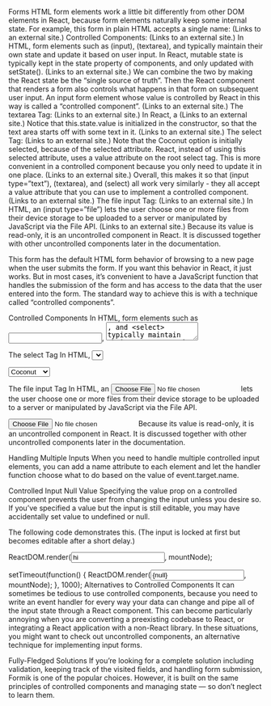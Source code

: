 >

Forms
HTML form elements work a little bit differently from other DOM elements in React, because form elements naturally keep some internal state. For example, this form in plain HTML accepts a single name: (Links to an external site.)
Controlled Components: (Links to an external site.)
In HTML, form elements such as (input), (textarea), and  typically maintain their own state and update it based on user input. In React, mutable state is typically kept in the state property of components, and only updated with setState(). (Links to an external site.)
We can combine the two by making the React state be the “single source of truth”. Then the React component that renders a form also controls what happens in that form on subsequent user input. An input form element whose value is controlled by React in this way is called a “controlled component”. (Links to an external site.)
The textarea Tag: (Links to an external site.)
In React, a  (Links to an external site.)
Notice that this.state.value is initialized in the constructor, so that the text area starts off with some text in it. (Links to an external site.)
The select Tag: (Links to an external site.)
Note that the Coconut option is initially selected, because of the selected attribute. React, instead of using this selected attribute, uses a value attribute on the root select tag. This is more convenient in a controlled component because you only need to update it in one place. (Links to an external site.)
Overall, this makes it so that (input type=”text”), (textarea), and (select) all work very similarly - they all accept a value attribute that you can use to implement a controlled component. (Links to an external site.)
The file input Tag: (Links to an external site.)
In HTML, an (input type=”file”) lets the user choose one or more files from their device storage to be uploaded to a server or manipulated by JavaScript via the File API. (Links to an external site.)
Because its value is read-only, it is an uncontrolled component in React. It is discussed together with other uncontrolled components later in the documentation.

This form has the default HTML form behavior of browsing to a new page when the user submits the form. If you want this behavior in React, it just works. But in most cases, it’s convenient to have a JavaScript function that handles the submission of the form and has access to the data that the user entered into the form. The standard way to achieve this is with a technique called “controlled components”.

Controlled Components
In HTML, form elements such as <input>, <textarea>, and <select> typically maintain their own state and update it based on user input. In React, mutable state is typically kept in the state property of components, and only updated with setState().

We can combine the two by making the React state be the “single source of truth”. Then the React component that renders a form also controls what happens in that form on subsequent user input. An input form element whose value is controlled by React in this way is called a “controlled component”.

The textarea Tag
In HTML, a <textarea> element defines its text by its children:

<textarea>
  Hello there, this is some text in a text area
</textarea>

The select Tag
In HTML, <select> creates a drop-down list. For example, this HTML creates a drop-down list of flavors:

<select>
  <option value="grapefruit">Grapefruit</option>
  <option value="lime">Lime</option>
  <option selected value="coconut">Coconut</option>
  <option value="mango">Mango</option>
</select>

The file input Tag
In HTML, an <input type="file"> lets the user choose one or more files from their device storage to be uploaded to a server or manipulated by JavaScript via the File API.

<input type="file" />
Because its value is read-only, it is an uncontrolled component in React. It is discussed together with other uncontrolled components later in the documentation.

Handling Multiple Inputs
When you need to handle multiple controlled input elements, you can add a name attribute to each element and let the handler function choose what to do based on the value of event.target.name.

Controlled Input Null Value
Specifying the value prop on a controlled component prevents the user from changing the input unless you desire so. If you’ve specified a value but the input is still editable, you may have accidentally set value to undefined or null.

The following code demonstrates this. (The input is locked at first but becomes editable after a short delay.)

ReactDOM.render(<input value="hi" />, mountNode);

setTimeout(function() {
  ReactDOM.render(<input value={null} />, mountNode);
}, 1000);
Alternatives to Controlled Components
It can sometimes be tedious to use controlled components, because you need to write an event handler for every way your data can change and pipe all of the input state through a React component. This can become particularly annoying when you are converting a preexisting codebase to React, or integrating a React application with a non-React library. In these situations, you might want to check out uncontrolled components, an alternative technique for implementing input forms.

Fully-Fledged Solutions
If you’re looking for a complete solution including validation, keeping track of the visited fields, and handling form submission, Formik is one of the popular choices. However, it is built on the same principles of controlled components and managing state — so don’t neglect to learn them.

